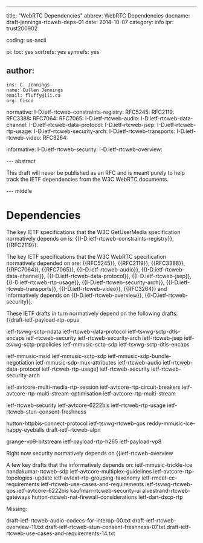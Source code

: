 ---
title: "WebRTC Dependencies"
abbrev: WebRTC Dependencies
docname: draft-jennings-rtcweb-deps-01
date: 2014-10-07
category: info
ipr: trust200902

coding: us-ascii

pi:
  toc: yes
  sortrefs: yes
  symrefs: yes

author:
 -
    ins: C. Jennings
    name: Cullen Jennings
    email: fluffy@iii.ca
    org: Cisco 


normative:
  I-D.ietf-rtcweb-constraints-registry:
  RFC5245: 
  RFC2119: 
  RFC3388:
  RFC7064:
  RFC7065:
  I-D.ietf-rtcweb-audio:
  I-D.ietf-rtcweb-data-channel:
  I-D.ietf-rtcweb-data-protocol:
  I-D.ietf-rtcweb-jsep:
  I-D.ietf-rtcweb-rtp-usage:
  I-D.ietf-rtcweb-security-arch:
  I-D.ietf-rtcweb-transports:
  I-D.ietf-rtcweb-video:
  RFC3264:


informative:
  I-D.ietf-rtcweb-security:
  I-D.ietf-rtcweb-overview:


--- abstract

This draft will never be published as an RFC and is meant purely to help track the
IETF dependencies from the W3C WebRTC documents.

--- middle

Dependencies
============

The key IETF specifications that the W3C GetUserMedia specification normatively depends on is:
{{I-D.ietf-rtcweb-constraints-registry}},
{{RFC2119}}.


The key IETF specifications that the W3C WebRTC specification normatively depended on are:
{{RFC5245}},
{{RFC2119}},
{{RFC3388}},
{{RFC7064}},
{{RFC7065}},
{{I-D.ietf-rtcweb-audio}},
{{I-D.ietf-rtcweb-data-channel}},
{{I-D.ietf-rtcweb-data-protocol}},
{{I-D.ietf-rtcweb-jsep}},
{{I-D.ietf-rtcweb-rtp-usage}},
{{I-D.ietf-rtcweb-security-arch}},
{{I-D.ietf-rtcweb-transports}},
{{I-D.ietf-rtcweb-video}},
{{RFC3264}}
and
informatively depends 
on 
{{I-D.ietf-rtcweb-overview}}, 
{{I-D.ietf-rtcweb-security}}.

These IETF drafts in turn normatively depend on the following drafts:
{{draft-ietf-payload-rtp-opus


ietf-tsvwg-sctp-ndata
ietf-rtcweb-data-protocol
ietf-tsvwg-sctp-dtls-encaps
ietf-rtcweb-security
ietf-rtcweb-security-arch
ietf-rtcweb-jsep
ietf-tsvwg-sctp-prpolicies
ietf-mmusic-sctp-sdp
ietf-tsvwg-sctp-dtls-encaps

ietf-mmusic-msid
ietf-mmusic-sctp-sdp
ietf-mmusic-sdp-bundle-negotiation
ietf-mmusic-sdp-mux-attributes
ietf-rtcweb-audio
ietf-rtcweb-data-protocol
ietf-rtcweb-rtp-usage]
ietf-rtcweb-security
ietf-rtcweb-security-arch

ietf-avtcore-multi-media-rtp-session
ietf-avtcore-rtp-circuit-breakers
ietf-avtcore-rtp-multi-stream-optimisation
ietf-avtcore-rtp-multi-stream

ietf-rtcweb-security
ietf-avtcore-6222bis
ietf-rtcweb-rtp-usage
ietf-rtcweb-stun-consent-freshness

hutton-httpbis-connect-protocol
ietf-tsvwg-rtcweb-qos
reddy-mmusic-ice-happy-eyeballs
draft-ietf-rtcweb-alpn

grange-vp9-bitstream
ietf-payload-rtp-h265
ietf-payload-vp8


Right now security normatively depends on
{{ietf-rtcweb-overview 




A few key drafts that the informatively depends on:
ietf-mmusic-trickle-ice
nandakumar-rtcweb-sdp
ietf-avtcore-multiplex-guidelines
ietf-avtcore-rtp-topologies-update
ietf-avtext-rtp-grouping-taxonomy
ietf-rmcat-cc-requirements
ietf-rtcweb-use-cases-and-requirements
ietf-tsvwg-rtcweb-qos
ietf-avtcore-6222bis 
kaufman-rtcweb-security-ui
alvestrand-rtcweb-gateways
hutton-rtcweb-nat-firewall-considerations
ietf-dart-dscp-rtp 


Missing:

draft-ietf-rtcweb-audio-codecs-for-interop-00.txt
draft-ietf-rtcweb-overview-11.txt
draft-ietf-rtcweb-stun-consent-freshness-07.txt
draft-ietf-rtcweb-use-cases-and-requirements-14.txt

